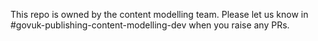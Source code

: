 This repo is owned by the content modelling team. Please let us know in #govuk-publishing-content-modelling-dev when you raise any PRs.
